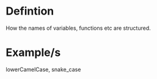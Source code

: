 # Defintion

How the names of variables, functions etc are structured.

# Example/s

lowerCamelCase, snake_case